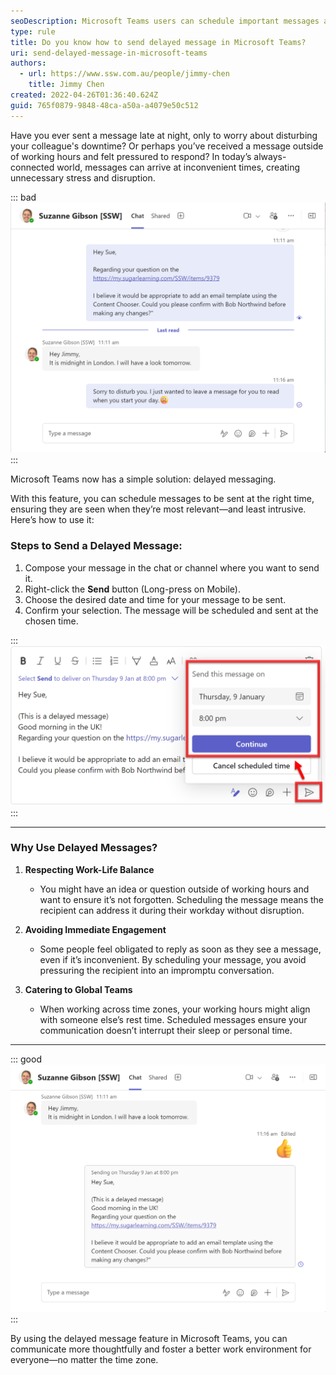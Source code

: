```yaml
---
seoDescription: Microsoft Teams users can schedule important messages and reminders with Send Later, a convenient built-in tool that allows for exact date and time control.
type: rule
title: Do you know how to send delayed message in Microsoft Teams?
uri: send-delayed-message-in-microsoft-teams
authors:
  - url: https://www.ssw.com.au/people/jimmy-chen
    title: Jimmy Chen
created: 2022-04-26T01:36:40.624Z
guid: 765f0879-9848-48ca-a50a-a4079e50c512
---
```


Have you ever sent a message late at night, only to worry about disturbing your colleague's downtime? Or perhaps you’ve received a message outside of working hours and felt pressured to respond? In today’s always-connected world, messages can arrive at inconvenient times, creating unnecessary stress and disruption. 

::: bad
![Figure: Sending Teams message outside of Sue's working hours](Delayed-Message-Bad-Example.png)
:::

<!--endintro-->

Microsoft Teams now has a simple solution: delayed messaging.

With this feature, you can schedule messages to be sent at the right time, ensuring they are seen when they’re most relevant—and least intrusive. Here’s how to use it:

### Steps to Send a Delayed Message:

1. Compose your message in the chat or channel where you want to send it.
2. Right-click the **Send** button (Long-press on Mobile).
3. Choose the desired date and time for your message to be sent.
4. Confirm your selection. The message will be scheduled and sent at the chosen time.

:::
![Figure: How to send a Delayed Message in Microsoft Teams](Delayed-Message-Steps.png)
:::

---

### Why Use Delayed Messages?

1. **Respecting Work-Life Balance**

   - You might have an idea or question outside of working hours and want to ensure it’s not forgotten. Scheduling the message means the recipient can address it during their workday without disruption.

2. **Avoiding Immediate Engagement**

   - Some people feel obligated to reply as soon as they see a message, even if it’s inconvenient. By scheduling your message, you avoid pressuring the recipient into an impromptu conversation.

3. **Catering to Global Teams**

   - When working across time zones, your working hours might align with someone else’s rest time. Scheduled messages ensure your communication doesn’t interrupt their sleep or personal time.

---

::: good
![Figure: Sending a delayed message to Sue that is to be received at 9 am UK Timezone](Delayed-Message-Good-Example.png)
:::

By using the delayed message feature in Microsoft Teams, you can communicate more thoughtfully and foster a better work environment for everyone—no matter the time zone.
